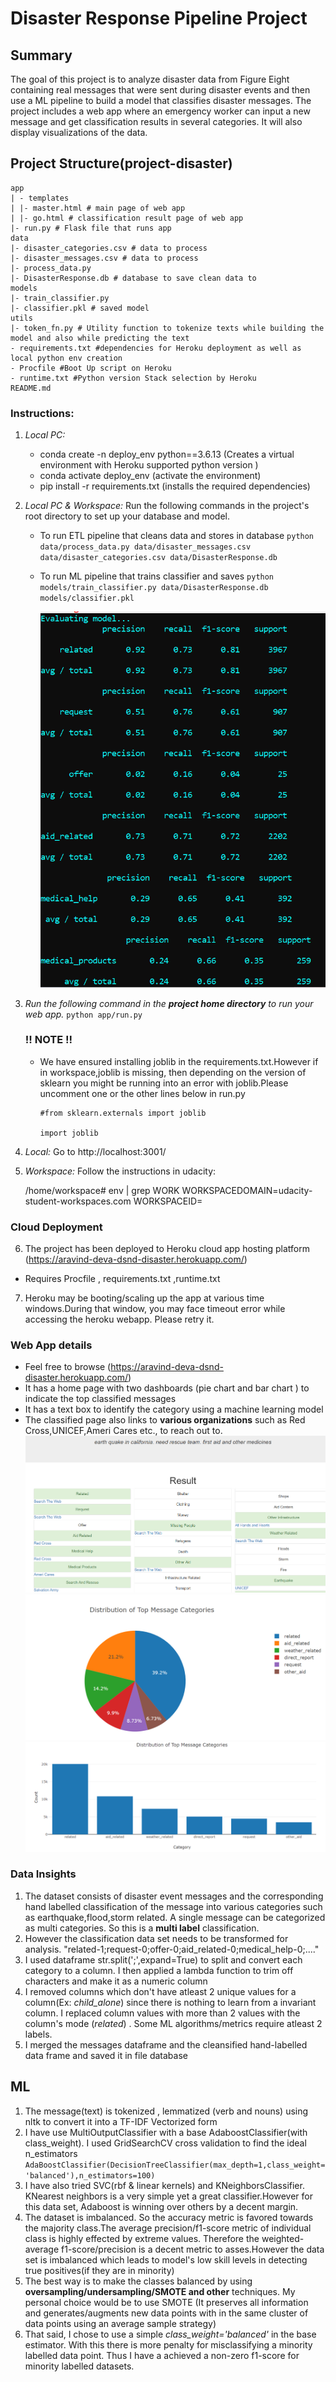 # Disaster Response Pipeline Project

## Summary
The goal of this project is to analyze disaster data from Figure Eight containing real messages that were sent during disaster events and then use a ML pipeline to build a model that classifies disaster messages.
The project includes a web app where an emergency worker can input a new message and get classification results in several categories. It will also display visualizations of the data. 

## Project Structure(project-disaster)
```
app
| - templates
| |- master.html # main page of web app
| |- go.html # classification result page of web app
|- run.py # Flask file that runs app
data
|- disaster_categories.csv # data to process
|- disaster_messages.csv # data to process
|- process_data.py
|- DisasterResponse.db # database to save clean data to
models
|- train_classifier.py
|- classifier.pkl # saved model
utils
|- token_fn.py # Utility function to tokenize texts while building the model and also while predicting the text
- requirements.txt #dependencies for Heroku deployment as well as local python env creation
- Procfile #Boot Up script on Heroku
- runtime.txt #Python version Stack selection by Heroku
README.md

```

### Instructions:
1. *Local PC:*
    - conda create -n deploy_env python==3.6.13 (Creates a virtual environment with Heroku supported python version )
    - conda activate deploy_env (activate the environment)
    - pip install -r requirements.txt (installs the required dependencies)

2. *Local PC & Workspace:*
   Run the following commands in the project's root directory to set up your database and model.

    - To run ETL pipeline that cleans data and stores in database
        `python data/process_data.py data/disaster_messages.csv data/disaster_categories.csv data/DisasterResponse.db`
    - To run ML pipeline that trains classifier and saves
        `python models/train_classifier.py data/DisasterResponse.db models/classifier.pkl`
        
        
        ![scores](https://github.com/aravind-deva/Data-Science/blob/main/Project-Disaster-Response/Scores.PNG)
3. *Run the following command in the **project home directory** to run your web app.*
    `python app/run.py`
   ### !! NOTE !! ## 
    - We have ensured installing joblib in the requirements.txt.However if in workspace,joblib is missing, then depending on the version of sklearn you might be running into an error with joblib.Please uncomment one or the other lines below in run.py
      
      ```
      #from sklearn.externals import joblib
      
      import joblib 
      ```

4. *Local:* 
      Go to http://localhost:3001/
5. *Workspace:*
    Follow the instructions in udacity:
    
   /home/workspace# env | grep WORK
    WORKSPACEDOMAIN=udacity-student-workspaces.com
    WORKSPACEID=
### Cloud Deployment
6. The project has been deployed to Heroku cloud app hosting platform (https://aravind-deva-dsnd-disaster.herokuapp.com/)
- Requires Procfile , requirements.txt ,runtime.txt
7.  Heroku may be booting/scaling up the app at various time windows.During that window, you may face timeout error while accessing the heroku webapp. Please retry it.
### Web App details
   - Feel free to browse (https://aravind-deva-dsnd-disaster.herokuapp.com/)
   - It has a home page with two dashboards (pie chart and bar chart ) to indicate the top classified messages 
   - It has a text box to identify the category using a machine learning model
   - The classified page also links to **various organizations** such as Red Cross,UNICEF,Ameri Cares etc., to reach out to.
   ![Classification Page](https://github.com/aravind-deva/Data-Science/blob/main/Project-Disaster-Response/Classfication%20Example.PNG)
   ![Home Page](https://github.com/aravind-deva/Data-Science/blob/main/Project-Disaster-Response/PieChart.PNG)
   ![Home Page](https://github.com/aravind-deva/Data-Science/blob/main/Project-Disaster-Response/Top%20Categories.PNG)

### Data Insights
1. The dataset consists of disaster event messages and the corresponding hand labelled classification of the message into various categories such as earthquake,flood,storm related. A single message can be categorized as multi categories. So this is a **multi label** classification.
2. However the classification data set needs to be transformed for analysis.
   "related-1;request-0;offer-0;aid_related-0;medical_help-0;...."
3. I used dataframe str.split(';',expand=True) to split and convert each category to a column. I then applied a lambda function to trim off characters and make it as a numeric column
4. I removed columns which don't have atleast 2 unique values for a column(Ex: *child_alone*) since there is nothing to learn from a invariant column. I replaced column values with more than 2 values with the column's mode (*related*) . Some ML algorithms/metrics require atleast 2 labels. 
5. I merged the messages dataframe and the cleansified hand-labelled data frame and saved it in file database

## ML 
1. The message(text) is tokenized , lemmatized (verb and nouns) using nltk to convert it into a TF-IDF Vectorized form
2. I have use MultiOutputClassifier with a base AdaboostClassifier(with class_weight). I used GridSearchCV  cross validation to find the ideal n_estimators ```
            AdaBoostClassifier(DecisionTreeClassifier(max_depth=1,class_weight='balanced'),n_estimators=100) 
            ```
3. I have also tried SVC(rbf & linear kernels) and KNeighborsClassifier. KNearest neighbors is a very simple yet a great classifier.However for this data set, Adaboost is winning over others by a decent margin.
4. The dataset is imbalanced. So the accuracy metric is favored towards the majority class.The average precision/f1-score metric of individual class is highly effected by extreme values. Therefore the weighted-average f1-score/precision is a decent metric to asses.However the data set is imbalanced which leads to model's low skill levels in detecting true positives(if they are in minority)
5. The best way is to make the classes balanced by using **oversampling/undersampling/SMOTE and other** techniques. My personal choice would be to use SMOTE (It preserves all information and generates/augments new data points with in the same cluster of data points using an average sample strategy)
6. That said, I chose to use a simple *class_weight='balanced'* in the base estimator. With this there is more penalty for misclassifying a minority labelled data point. Thus I have a achieved a non-zero f1-score for minority labelled datasets.
